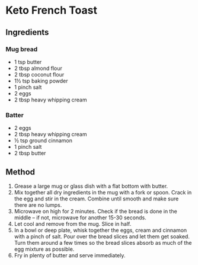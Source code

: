 # Keto French Toast

## Ingredients

### Mug bread

- 1 tsp butter
- 2 tbsp almond flour
- 2 tbsp coconut flour
- 1½ tsp baking powder
- 1 pinch salt
- 2 eggs
- 2 tbsp heavy whipping cream

### Batter

- 2 eggs
- 2 tbsp heavy whipping cream
- ½ tsp ground cinnamon
- 1 pinch salt
- 2 tbsp butter

## Method

1. Grease a large mug or glass dish with a flat bottom with butter.
2. Mix together all dry ingredients in the mug with a fork or spoon. Crack in the egg and stir in the cream. Combine until smooth and make sure there are no lumps.
3. Microwave on high for 2 minutes. Check if the bread is done in the middle – if not, microwave for another 15-30 seconds.
4. Let cool and remove from the mug. Slice in half.
5. In a bowl or deep plate, whisk together the eggs, cream and cinnamon with a pinch of salt. Pour over the bread slices and let them get soaked. Turn them around a few times so the bread slices absorb as much of the egg mixture as possible.
6. Fry in plenty of butter and serve immediately.
